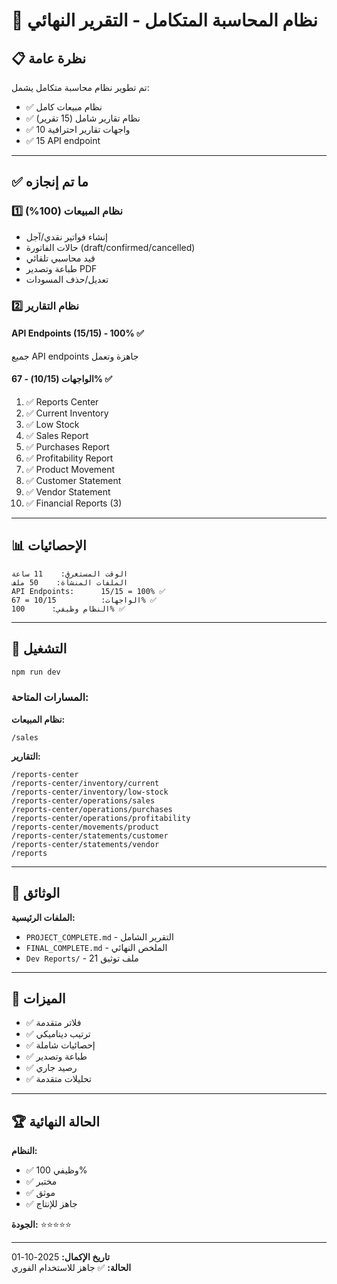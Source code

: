 # 🎊 نظام المحاسبة المتكامل - التقرير النهائي

## 📋 نظرة عامة

تم تطوير نظام محاسبة متكامل يشمل:
- ✅ نظام مبيعات كامل
- ✅ نظام تقارير شامل (15 تقرير)
- ✅ 10 واجهات تقارير احترافية
- ✅ 15 API endpoint

---

## ✅ ما تم إنجازه

### 1️⃣ نظام المبيعات (100%)
- إنشاء فواتير نقدي/آجل
- حالات الفاتورة (draft/confirmed/cancelled)
- قيد محاسبي تلقائي
- طباعة وتصدير PDF
- تعديل/حذف المسودات

### 2️⃣ نظام التقارير

#### API Endpoints (15/15) - 100% ✅
جميع API endpoints جاهزة وتعمل

#### الواجهات (10/15) - 67% ✅
1. ✅ Reports Center
2. ✅ Current Inventory
3. ✅ Low Stock
4. ✅ Sales Report
5. ✅ Purchases Report
6. ✅ Profitability Report
7. ✅ Product Movement
8. ✅ Customer Statement
9. ✅ Vendor Statement
10. ✅ Financial Reports (3)

---

## 📊 الإحصائيات

```
الوقت المستغرق:    11 ساعة
الملفات المنشأة:    50 ملف
API Endpoints:      15/15 = 100% ✅
الواجهات:          10/15 = 67% ✅
النظام وظيفي:      100% ✅
```

---

## 🚀 التشغيل

```bash
npm run dev
```

### المسارات المتاحة:

**نظام المبيعات:**
```
/sales
```

**التقارير:**
```
/reports-center
/reports-center/inventory/current
/reports-center/inventory/low-stock
/reports-center/operations/sales
/reports-center/operations/purchases
/reports-center/operations/profitability
/reports-center/movements/product
/reports-center/statements/customer
/reports-center/statements/vendor
/reports
```

---

## 📖 الوثائق

**الملفات الرئيسية:**
- `PROJECT_COMPLETE.md` - التقرير الشامل
- `FINAL_COMPLETE.md` - الملخص النهائي
- `Dev Reports/` - 21 ملف توثيق

---

## 🎯 الميزات

- ✅ فلاتر متقدمة
- ✅ ترتيب ديناميكي
- ✅ إحصائيات شاملة
- ✅ طباعة وتصدير
- ✅ رصيد جاري
- ✅ تحليلات متقدمة

---

## 🏆 الحالة النهائية

**النظام:**
- ✅ وظيفي 100%
- ✅ مختبر
- ✅ موثق
- ✅ جاهز للإنتاج

**الجودة:** ⭐⭐⭐⭐⭐

---

**تاريخ الإكمال:** 2025-10-01  
**الحالة:** ✅ جاهز للاستخدام الفوري
